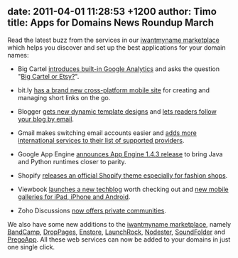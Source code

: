 date: 2011-04-01 11:28:53 +1200
author: Timo
title: Apps for Domains News Roundup March
----

Read the latest buzz from the services in our [iwantmyname marketplace](https://iwantmyname.com/services) which helps you discover and set up the best applications for your domain names:

- Big Cartel [introduces built-in Google Analytics](http://blog.bigcartel.com/post/3766874881/introducing-built-in-google-analytics-) and asks the question "[Big Cartel or Etsy?](http://blog.bigcartel.com/post/4031257240/big-cartel-or-etsy)".

- bit.ly [has a brand new cross-platform mobile site](http://blog.bit.ly/post/3941676281/bitlys-got-a-brand-new-mobile-site) for creating and managing short links on the go.

- Blogger [gets new dynamic template designs](http://googleblog.blogspot.com/view/flipcard/615498262112296100/2011/03/fresh-new-perspectives-for-your-blog.html) and [lets readers follow your blog by email](http://buzz.blogger.com/2011/03/engage-your-audience-with-follow-by.html).

- Gmail makes switching email accounts easier and [adds more international services to their list of supported providers](http://gmailblog.blogspot.com/2011/03/switch-to-gmail.html).

- Google App Engine [announces App Engine 1.4.3 release](http://googleappengine.blogspot.com/2011/03/announcing-app-engine-143-release_30.html) to bring Java and Python runtimes closer to parity.

- Shopify [releases an official Shopify theme especially for fashion shops](http://blog.shopify.com/2011/3/21/official-shopify-theme-released-with-fashion-shops-in-mind).

- Viewbook [launches a new techblog](http://archived.link/http://www.viewbook.com/weblog/2011/03/16/launched-viewbook-techblog) worth checking out and [new mobile galleries for iPad, iPhone and Android](http://archived.link/http://www.viewbook.com/weblog/2011/03/17/new-mobile-galleries-for-ipad-iphone-and-android).

- Zoho Discussions [now offers private communities](http://archived.link/http://blogs.zoho.com/general/introducing-private-communities-in-zoho-discussions).

We also have some new additions to the [iwantmyname marketplace](https://iwantmyname.com/services), namely [BandCamp](https://iwantmyname.com/services/music/buy-custom-domain-bandcamp), [DropPages](https://iwantmyname.com/services/website-builder/droppages-dropbox-custom-domain-hosting), [Enstore](https://iwantmyname.com/services/ecommerce-hosting/enstore-custom-domain-mapping), [LaunchRock](https://iwantmyname.com/services/website-builder/viral-landing-page-launchrock), [Nodester](https://iwantmyname.com/services/developer/nodester-custom-domain), [SoundFolder](https://iwantmyname.com/services/music/soundfolder-band-websites) and [PregoApp](https://iwantmyname.com/services/website-builder/launch-page-pregoapp). All these web services can now be added to your domains in just one single click.
